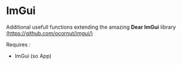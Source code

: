 # ImGui
Additional usefull functions extending the amazing **Dear ImGui** library [(https://github.com/ocornut/imgui/)](https://github.com/ocornut/imgui/)

Requires :
  - ImGui (so App)
